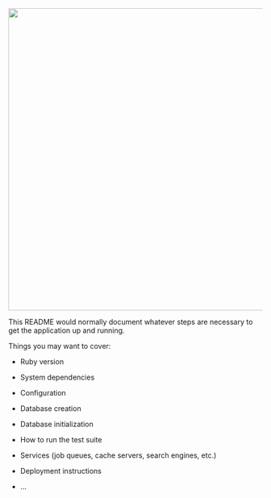 <img src="https://user-images.githubusercontent.com/79415128/148538300-0bb2ae49-3120-408c-92d0-740f576e9b32.png" width="600" height="600"/>


This README would normally document whatever steps are necessary to get the
application up and running.

Things you may want to cover:

* Ruby version

* System dependencies

* Configuration

* Database creation

* Database initialization

* How to run the test suite

* Services (job queues, cache servers, search engines, etc.)

* Deployment instructions

* ...
